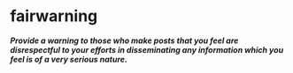 # fairwarning


***Provide a warning to those who make posts that you feel are disrespectful to your efforts in disseminating any information 
which you feel is of a very serious nature.***

